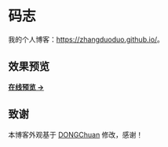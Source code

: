 # 码志

我的个人博客：<https://zhangduoduo.github.io/>。


## 效果预览

**[在线预览 &rarr;](https://zhangduoduo.github.io/)**

## 致谢

本博客外观基于 [DONGChuan](http://dongchuan.github.io) 修改，感谢！

[1]: https://github.com/mzlogin/chinese-copywriting-guidelines
[2]: https://help.github.com/articles/setting-up-your-pages-site-locally-with-jekyll/
[3]: https://github.com/mzlogin/mzlogin.github.io/issues/2
